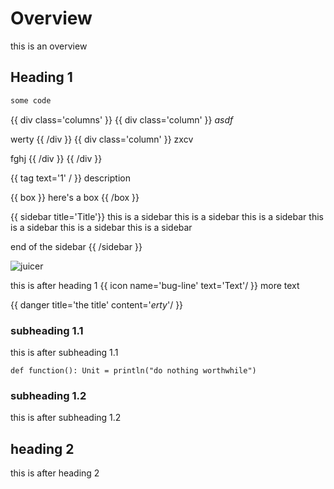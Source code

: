 Overview
========

this is an overview

Heading 1
---------

```scala
some code
```

{{ div class='columns' }}
{{ div class='column' }}
*asdf*

werty
{{ /div }}
{{ div class='column' }}
zxcv

fghj
{{ /div }}
{{ /div }}

{{ tag text='1' / }} description

{{ box }}
here's a box
{{ /box }}

{{ sidebar title='Title'}}
this is a sidebar this is a sidebar this is a sidebar this is a sidebar this is a sidebar this is a sidebar

end of the sidebar
{{ /sidebar }}

![juicer](images/juicer-150.png)

this is after heading 1 {{ icon name='bug-line' text='Text'/ }} more text

{{ danger title='the title' content='*erty*'/ }}

### subheading 1.1

this is after subheading 1.1

    def function(): Unit = println("do nothing worthwhile")

### subheading 1.2

this is after subheading 1.2

heading 2
---------

this is after heading 2
